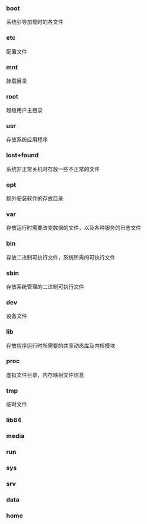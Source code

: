 ### boot  

系统引导加载时的各文件

### etc  

配置文件

### mnt   

挂载目录

### root

超级用户主目录

### usr

存放系统应用程序

### lost+found

系统非正常关机时存放一些不正常的文件

### opt

额外安装软件的存放目录

### var

存放运行时需要改变数据的文件，以及各种服务的日志文件

### bin

存放二进制可执行文件，系统所需的可执行文件

### sbin

存放系统管理的二进制可执行文件

### dev

设备文件

### lib

存放程序运行时所需要的共享动态库及内核模块

### proc

虚拟文件目录，内存映射文件信息

### tmp

临时文件





### lib64

### media

### run

### sys

### srv

### data

### home